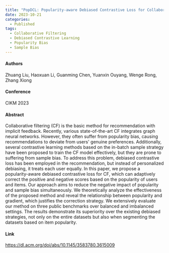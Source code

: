 ```yaml
---
title: "PopDCL: Popularity-aware Debiased Contrastive Loss for Collaborative Filtering"
date: 2023-10-21
categories:
  - Published
tags:
  - Collaborative Filtering
  - Debiased Contrastive Learning
  - Popularity Bias
  - Sample Bias
---
```


#### Authors
Zhuang Liu, Haoxuan Li, Guanming Chen, Yuanxin Ouyang, Wenge Rong, Zhang Xiong

#### Conference
CIKM 2023

#### Abstract
Collaborative filtering (CF) is the basic method for recommendation with implicit feedback. Recently, various state-of-the-art CF integrates graph neural networks. However, they often suffer from popularity bias, causing recommendations to deviate from users' genuine preferences. Additionally, several contrastive learning methods based on the in-batch sample strategy have been proposed to train the CF model effectively, but they are prone to suffering from sample bias. To address this problem, debiased contrastive loss has been employed in the recommendation, but instead of personalized debiasing, it treats each user equally. In this paper, we propose a popularity-aware debiased contrastive loss for CF, which can adaptively correct the positive and negative scores based on the popularity of users and items. Our approach aims to reduce the negative impact of popularity and sample bias simultaneously. We theoretically analyze the effectiveness of the proposed method and reveal the relationship between popularity and gradient, which justifies the correction strategy. We extensively evaluate our method on three public benchmarks over balanced and imbalanced settings. The results demonstrate its superiority over the existing debiased strategies, not only on the entire datasets but also when segmenting the datasets based on item popularity.

#### Link
https://dl.acm.org/doi/abs/10.1145/3583780.3615009